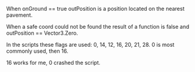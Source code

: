 When onGround == true outPosition is a position located on the nearest pavement.

When a safe coord could not be found the result of a function is false and outPosition == Vector3.Zero.

In the scripts these flags are used: 0, 14, 12, 16, 20, 21, 28. 0 is most commonly used, then 16. 

16 works for me, 0 crashed the script.
